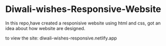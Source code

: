 # Diwali-wishes-Responsive-Website

In this repo,have created a responisive website using html and css, got an idea about how website are designed.

to view the site: diwali-wishes-responsive.netlify.app
